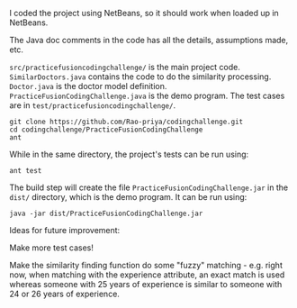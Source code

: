 I coded the project using NetBeans, so it should work when loaded up in NetBeans.

The Java doc comments in the code has all the details, assumptions made, etc.

`src/practicefusioncodingchallenge/` is the main project code.  `SimilarDoctors.java` contains the code to do the similarity processing.  `Doctor.java` is the doctor model definition.  `PracticeFusionCodingChallenge.java` is the demo program.  The test cases are in `test/practicefusioncodingchallenge/`.


```
git clone https://github.com/Rao-priya/codingchallenge.git
cd codingchallenge/PracticeFusionCodingChallenge
ant
```

While in the same directory, the project's tests can be run using:

```
ant test
```

The build step will create the file `PracticeFusionCodingChallenge.jar` in the `dist/` directory, which is the demo program. It can be run using:

```
java -jar dist/PracticeFusionCodingChallenge.jar
```

Ideas for future improvement:

Make more test cases!

Make the similarity finding function do some "fuzzy" matching - e.g. right now, when matching with the experience attribute, an exact match is used whereas someone with 25 years of experience is similar to someone with 24 or 26 years of experience.
